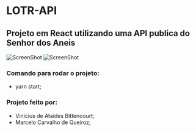 # LOTR-API
## Projeto em React utilizando uma API publica do Senhor dos Aneis

![ScreenShot](https://raw.github.com/VinnyBittencourt/LOTR-API/master/lotr_api/src/assets/img01.png)
![ScreenShot](https://raw.github.com/VinnyBittencourt/LOTR-API/master/lotr_api/src/assets/img02.png)

### Comando para rodar o projeto:
- yarn start;

### Projeto feito por:
- Vinícius de Ataídes Bittencourt;
- Marcelo Carvalho de Queiroz;
